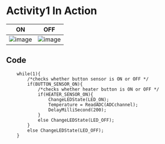 # Activity1 In Action

|ON|OFF|
|:--:|:--:|
|![image](https://user-images.githubusercontent.com/42568338/116281503-6a50f680-a7a7-11eb-8b08-dc74c8f9880d.png)|![image](https://user-images.githubusercontent.com/42568338/116281538-71780480-a7a7-11eb-8201-b2489d5fbe29.png)|

## Code 
```
    while(1){
        /*checks whether button sensor is ON or OFF */
        if(BUTTON_SENSOR_ON){
            /*checks whether heater button is ON or OFF */
            if(HEATER_SENSOR_ON){
                ChangeLEDState(LED_ON);
                Temperature = ReadADC(ADCchannel);
                DelayMilliSecond(200);
            }
            else ChangeLEDState(LED_OFF);
        }
        else ChangeLEDState(LED_OFF);
    }
```
